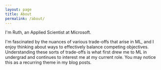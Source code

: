 ```yaml
---
layout: page
title: About
permalink: /about/
---
```


I'm Ruth, an Applied Scientist at Microsoft. 

I'm fascinated by the nuances of various trade-offs that arise in ML, and I enjoy thinking about ways to effectively balance competing objectives. Understanding these sorts of trade-offs is what first drew me to ML in undergrad and continues to interest me at my current role. You may notice this as a recurring theme in my blog posts. 